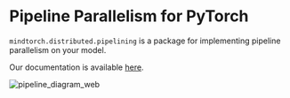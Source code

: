 # Pipeline Parallelism for PyTorch

`mindtorch.distributed.pipelining` is a package for implementing pipeline parallelism on your model.

Our documentation is available [here](https://pymindtorch.org/docs/main/distributed.pipelining.html).

![pipeline_diagram_web](https://github.com/pytorch/PiPPy/assets/6676466/c93e2fe7-1cd4-49a2-9fd8-231ec9905e0c)
